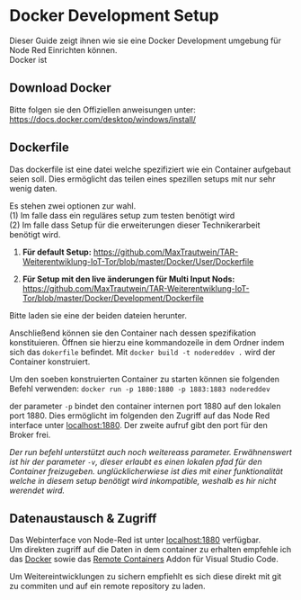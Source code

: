# Docker Development Setup
Dieser Guide zeigt ihnen wie sie eine Docker Development umgebung für Node Red Einrichten können.
<br/>Docker ist 
 
## Download Docker
Bitte folgen sie den Offiziellen anweisungen unter:
https://docs.docker.com/desktop/windows/install/
 
 
 
## Dockerfile
 
 Das dockerfile ist eine datei welche spezifiziert wie ein Container aufgebaut seien soll.
 Dies ermöglicht das teilen eines spezillen setups mit nur sehr wenig daten.


Es stehen zwei optionen zur wahl. 
<br/>(1) Im falle dass ein reguläres setup zum testen benötigt wird
<br/>(2) Im falle dass Setup für die erweiterungen dieser Technikerarbeit benötigt wird. 
 
1. **Für default Setup:** https://github.com/MaxTrautwein/TAR-Weiterentwiklung-IoT-Tor/blob/master/Docker/User/Dockerfile
 
2. **Für Setup mit den live änderungen für Multi Input Nods:** https://github.com/MaxTrautwein/TAR-Weiterentwiklung-IoT-Tor/blob/master/Docker/Development/Dockerfile
 

Bitte laden sie eine der beiden dateien herunter.

Anschließend können sie den Container nach dessen spezifikation konstituieren.
Öffnen sie hierzu eine kommandozeile in dem Ordner indem sich das `dokerfile` befindet.
Mit `docker build -t nodereddev .` wird der Container konstruiert. 

Um den soeben konstruierten Container zu starten können sie folgenden Befehl verwenden: `docker run -p 1880:1880 -p 1883:1883 nodereddev`
 
der parameter `-p` bindet den container internen port 1880 auf den lokalen port 1880.
Dies ermöglicht im folgenden den Zugriff auf das Node Red interface unter [localhost:1880](http://localhost:1880).
Der zweite aufruf gibt den port für den Broker frei.

_Der run befehl unterstützt auch noch weitereass parameter. Erwähnenswert ist hir der parameter `-v`, dieser erlaubt es einen lokalen pfad für den Container freizugeben. unglücklicherwiese ist dies mit einer funktionalität welche in diesem setup benötigt wird inkompatible, weshalb es hir nicht werendet wird._

## Datenaustausch & Zugriff
Das Webinterface von Node-Red ist unter  [localhost:1880](localhost:1880) verfügbar.
<br/>Um direkten zugriff auf die Daten in dem container zu erhalten empfehle ich das [Docker](https://marketplace.visualstudio.com/items?itemName=ms-azuretools.vscode-docker) sowie das [Remote Containers](https://marketplace.visualstudio.com/items?itemName=ms-vscode-remote.remote-containers) Addon für Visual Studio Code.

Um Weitereintwicklungen zu sichern empfiehlt es sich diese direkt mit git zu commiten und auf ein remote repository zu laden.